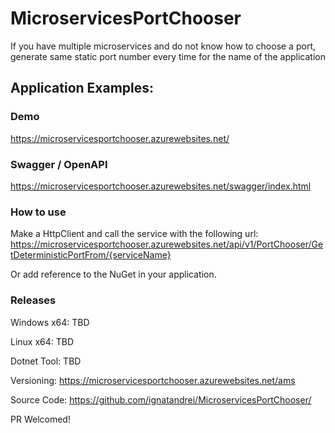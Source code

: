 # MicroservicesPortChooser
If you have multiple microservices and do not know how to choose a port, generate same static port number every time for the name of the application

## Application Examples:

### Demo 

https://microservicesportchooser.azurewebsites.net/

### Swagger / OpenAPI
https://microservicesportchooser.azurewebsites.net/swagger/index.html

### How to use
Make a HttpClient and call the service with the following url:
https://microservicesportchooser.azurewebsites.net/api/v1/PortChooser/GetDeterministicPortFrom/{serviceName}



Or add reference to the NuGet in your application.

### Releases
Windows x64: TBD

Linux x64: TBD

Dotnet Tool: TBD

Versioning: https://microservicesportchooser.azurewebsites.net/ams

Source Code: https://github.com/ignatandrei/MicroservicesPortChooser/

PR Welcomed!
